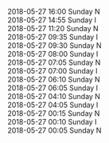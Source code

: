 2018-05-27 16:00 Sunday  N  
2018-05-27 14:55 Sunday  I  
2018-05-27 11:20 Sunday  N  
2018-05-27 09:35 Sunday  I  
2018-05-27 09:30 Sunday  N  
2018-05-27 08:00 Sunday  I  
2018-05-27 07:05 Sunday  N  
2018-05-27 07:00 Sunday  I  
2018-05-27 06:10 Sunday  N  
2018-05-27 06:05 Sunday  I  
2018-05-27 04:10 Sunday  N  
2018-05-27 04:05 Sunday  I  
2018-05-27 00:15 Sunday  N  
2018-05-27 00:10 Sunday  I  
2018-05-27 00:05 Sunday  N  
